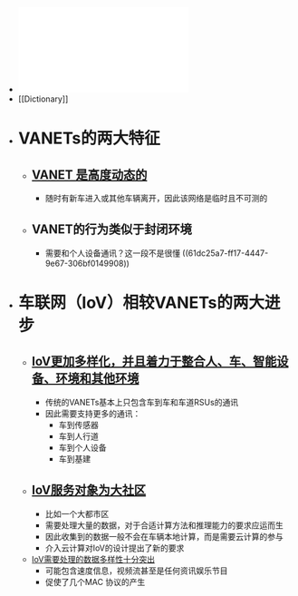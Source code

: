 - ![Collotta 等。 - 2021 - A fuzzy control system for energy‐efficient wirele.pdf](../assets/Collotta_等。_-_2021_-_A_fuzzy_control_system_for_energy‐efficient_wirele_1641815664400_0.pdf)
- [[Dictionary]]
- #  VANETs的两大特征
	- ## [ VANET 是高度动态的 ](((61dc2577-78a0-41a6-9737-ce33261c612e)))
		- 随时有新车进入或其他车辆离开，因此该网络是临时且不可测的
	- ## VANET的行为类似于封闭环境
		- 需要和个人设备通讯？这一段不是很懂 ((61dc25a7-ff17-4447-9e67-306bf0149908))
- # 车联网（IoV）相较VANETs的两大进步
	- ## [IoV更加多样化，并且着力于整合人、车、智能设备、环境和其他环境](((61dc2a5a-1c32-4a08-b22b-f72e97b83080)))
		- 传统的VANETs基本上只包含车到车和车道RSUs的通讯
		- 因此需要支持更多的通讯：
			- 车到传感器
			- 车到人行道
			- 车到个人设备
			- 车到基建
	- ## [IoV服务对象为大社区](((61dc2cc3-4bb7-48b9-a396-7e32eab01dca)))
		- 比如一个大都市区
		- 需要处理大量的数据，对于合适计算方法和推理能力的要求应运而生
		- 因此收集到的数据一般不会在车辆本地计算，而是需要云计算的参与
		- 介入云计算对IoV的设计提出了新的要求
	- [IoV需要处理的数据多样性十分突出](((61dc3034-f0eb-4985-99a4-a13c1c2b7635)))
		- 可能包含速度信息，视频流甚至是任何资讯娱乐节目
		- 促使了几个MAC 协议的产生